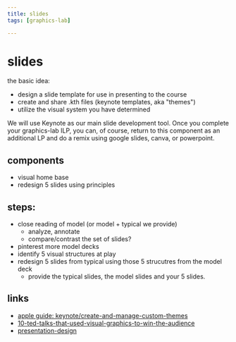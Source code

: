 ```yaml
---
title: slides
tags: [graphics-lab]

---
```


# slides

the basic idea:
* design a slide template for use in presenting to the course 
* create and share .kth files (keynote templates, aka "themes")
* utilize the visual system you have determined

We will use Keynote as our main slide development tool. Once you complete your graphics-lab ILP, you can, of course, return to this component as an additional LP and do a remix using google slides, canva, or powerpoint.

## components
* visual home base
* redesign 5 slides using principles

## steps:
* close reading of model (or model + typical we provide)
    * analyze, annotate
    * compare/contrast the set of slides?
* pinterest more model decks
* identify 5 visual structures at play
* redesign 5 slides from typical using those 5 strucutres from the model deck
    * provide the typical slides, the model slides and your 5 slides.


## links
* [apple guide: keynote/create-and-manage-custom-themes](https://support.apple.com/guide/keynote/create-and-manage-custom-themes-tanb343cb739/mac#:~:text=With%20the%20presentation%20open%2C%20choose,you%20want%20to%20save%20it.)
* [10-ted-talks-that-used-visual-graphics-to-win-the-audience](https://www.inc.com/anna-guerrero/10-ted-talks-that-used-visual-graphics-to-win-the-audience.html)
* [presentation-design](https://visme.co/blog/presentation-design/)